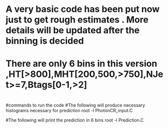 # A very basic code has been put now just to get rough estimates . More details will be updated after the binning is decided 
# There are only 6 bins in this version ,HT[>800],MHT[200,500,>750],NJet>=7,Btags[0-1,>2]
#
#commands to run the code
#The following will produce necessary histograms necessary for prediction 
root -l PhotonCR_input.C 

#The following will print the prediction in 6 bins
root -l Prediction.C
